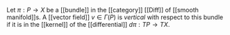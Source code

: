 

Let $\pi : P \to X$ be a [[bundle]] in the [[category]] [[Diff]] of [[smooth manifold]]s. A [[vector field]] $v \in \Gamma(P)$ is _vertical_ with respect to this bundle if it is in the [[kernel]] of the [[differential]] $d \pi : T P \to T X$.